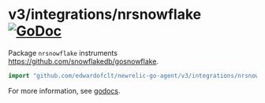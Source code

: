 # v3/integrations/nrsnowflake [![GoDoc](https://godoc.org/github.com/edwardofclt/newrelic-go-agent/v3/integrations/nrsnowflake?status.svg)](https://godoc.org/github.com/edwardofclt/newrelic-go-agent/v3/integrations/nrsnowflake)

Package `nrsnowflake` instruments https://github.com/snowflakedb/gosnowflake.

```go
import "github.com/edwardofclt/newrelic-go-agent/v3/integrations/nrsnowflake"
```

For more information, see
[godocs](https://godoc.org/github.com/edwardofclt/newrelic-go-agent/v3/integrations/nrsnowflake).
